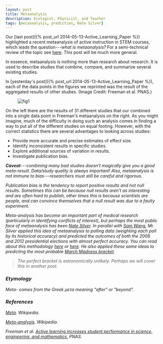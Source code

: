 ```yaml
---
layout: post
title: Metaanalysis
description: Ecologist, Physicist, and Teacher
tags: [metaanalysis, prediction, Nate Silver]
---
```


Our [last post]({% post_url 2014-05-13-Active_Learning_Paper %}) highlighted a recent metaanalysis of active instruction in STEM courses, which leads the question---_what is metaanalysis?_  For a semi-technical review of the topic see [here](http://en.wikipedia.org/wiki/Meta-analysis).  This post will be much more general.

<div class="message">
	In essence, metaanalysis is nothing more than research about research.  It is used to describe studies that combine, compare, and summarize several existing studies.
</div>

In [yesterday's post]({% post_url 2014-05-13-Active_Learning_Paper %}), each of the data points in the figures we reprinted was the result of the aggregated results of other studies. (Image Credit: Freeman et al. PNAS.)

<figure>
	<img src="{{ site.url }}/post_images/Meta_ActiveLearning.png" alt="fig1">
	<figcaption></figcaption>
</figure>

On the left there are the results of 31 different studies that our combined into a single data point in Freeman's metaanalysis on the right.  As you might imagine, much of the difficulty in doing such an analysis comes in finding a way to put all of the different studies on equal footing.  However, with the correct statistics there are several advantages to looking across studies:

* Provide more accurate and precise estimates of effect size.
* Identify inconsistent results in specific studies.
* Explore additional sources of variation in results.
* Investigate publication bias.

<em>**Caveat**---combining many bad studies doesn't magically give you a good meta-result.  Data/study quality is always important!  Also, metaanalysis is not immune to bias---researchers must still be careful and rigorous.

<div class="message">
	Publication bias is the tendency to report positive results and not null results.  Sometimes this can be because null results aren't as interesting and are often hard to publish, other times this is because scientists are people, and can convince themselves that a null result was due to a faulty experiment.
</div>

Meta-analysis has become an important part of medical research (particularly in identifying conflicts of interest), but perhaps the most public face of metaanalysis has been [Nate Silver](http://fivethirtyeight.com/contributors/nate-silver/).  In parallel with [Sam Wang](http://election.princeton.edu/about/), Mr. Silver applied this idea of metaanalysis to polling data (weighting each poll by its historical accuracy) and predicted the outcomes of both the 2008 and 2012 presidential elections with almost perfect accuracy.  You can read about this methodology [here](http://fivethirtyeight.com/features/frequently-asked-questions-last-revised/) or [here](http://election.princeton.edu/faq/).  He also applied these same ideas to predicting the most probable [March Madness bracket](http://fivethirtyeight.com/features/nate-silvers-ncaa-basketball-predictions/).

> The perfect bracket is astronomically unlikely.  Perhaps we will cover this in another post.




### Etymology
_Meta-_ comes from the Greek &mu;&epsilon;&tau;&alpha; meaning "after" or "beyond". 



### References

[Meta](http://en.wikipedia.org/wiki/Meta). Wikipedia.

[Meta-analysis](http://en.wikipedia.org/wiki/Meta-analysis). Wikipedia.

Freeman et al. [Active learning increases student performance in science, engineering, and mathematics.](http://www.pnas.org/content/early/2014/05/08/1319030111.full.pdf+html) PNAS.

